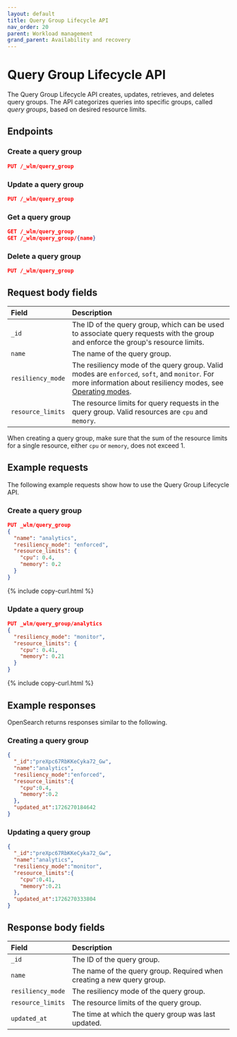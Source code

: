 ```yaml
---
layout: default
title: Query Group Lifecycle API
nav_order: 20
parent: Workload management
grand_parent: Availability and recovery
---
```


# Query Group Lifecycle API

The Query Group Lifecycle API creates, updates, retrieves, and deletes query groups. The API categorizes queries into specific groups, called _query groups_, based on desired resource limits.

## Endpoints


### Create a query group

<!-- spec_insert_start
api: wlm.create_query_group
component: endpoints
omit_header: true
-->
```json
PUT /_wlm/query_group
```
<!-- spec_insert_end -->

### Update a query group

<!-- spec_insert_start
api: wlm.create_query_group
component: endpoints
omit_header: true
-->
```json
PUT /_wlm/query_group
```
<!-- spec_insert_end -->

### Get a query group

<!-- spec_insert_start
api: wlm.get_query_group
component: endpoints
omit_header: true
-->
```json
GET /_wlm/query_group
GET /_wlm/query_group/{name}
```
<!-- spec_insert_end -->

### Delete a query group

<!-- spec_insert_start
api: wlm.create_query_group
component: endpoints
omit_header: true
-->
```json
PUT /_wlm/query_group
```
<!-- spec_insert_end -->


## Request body fields

| Field | Description	 |
| :--- | :--- |
| `_id`  | The ID of the query group, which can be used to associate query requests with the group and enforce the group's resource limits.  |
| `name`  | The name of the query group. |
| `resiliency_mode`  | The resiliency mode of the query group. Valid modes are `enforced`, `soft`, and `monitor`. For more information about resiliency modes, see [Operating modes]({{site.url}}{{site.baseurl}}'tuning-your-cluster/availability-and-recovery/workload-management/wlm-feature-overview/#operating-modes). |
| `resource_limits` | The resource limits for query requests in the query group. Valid resources are `cpu` and `memory`.  |

When creating a query group, make sure that the sum of the resource limits for a single resource, either `cpu` or `memory`, does not exceed 1.

## Example requests

The following example requests show how to use the Query Group Lifecycle API.

### Create a query group

```json
PUT _wlm/query_group
{
  "name": "analytics",
  "resiliency_mode": "enforced",
  "resource_limits": {
    "cpu": 0.4,
    "memory": 0.2
  }
}
```
{% include copy-curl.html %}

### Update a query group

```json
PUT _wlm/query_group/analytics
{
  "resiliency_mode": "monitor",
  "resource_limits": {
    "cpu": 0.41,
    "memory": 0.21
  }
}
```
{% include copy-curl.html %}


## Example responses

OpenSearch returns responses similar to the following.

### Creating a query group

```json
{
  "_id":"preXpc67RbKKeCyka72_Gw",
  "name":"analytics",
  "resiliency_mode":"enforced",
  "resource_limits":{
    "cpu":0.4,
    "memory":0.2
  },
  "updated_at":1726270184642
}
```

### Updating a query group

```json
{
  "_id":"preXpc67RbKKeCyka72_Gw",
  "name":"analytics",
  "resiliency_mode":"monitor",
  "resource_limits":{
    "cpu":0.41,
    "memory":0.21
  },
  "updated_at":1726270333804
}
```

## Response body fields

| Field | Description	 |
| :--- | :--- |
| `_id`  | The ID of the query group. |
| `name`  | The name of the query group. Required when creating a new query group. |
| `resiliency_mode`  | The resiliency mode of the query group. |
| `resource_limits` | The resource limits of the query group. |
| `updated_at` | The time at which the query group was last updated. |


